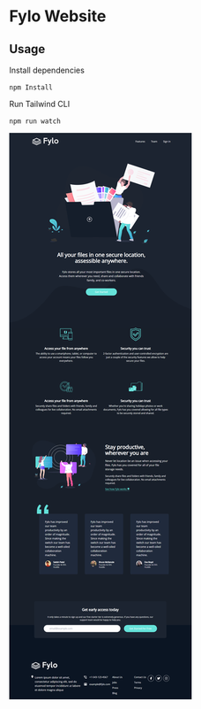# Fylo Website

## Usage

Install dependencies

```
npm Install
```

Run Tailwind CLI

```
npm run watch
```

![Alt text](images/fylo.png)
